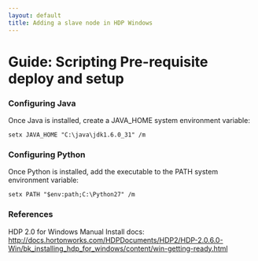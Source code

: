 ```yaml
---
layout: default
title: Adding a slave node in HDP Windows
---
```


# Guide: Scripting Pre-requisite deploy and setup

### Configuring Java

Once Java is installed, create a JAVA_HOME system environment variable:

    setx JAVA_HOME "C:\java\jdk1.6.0_31" /m


### Configuring Python

Once Python is installed, add the executable to the PATH system environment 
variable:

    setx PATH "$env:path;C:\Python27" /m

### References

HDP 2.0 for Windows Manual Install docs:
http://docs.hortonworks.com/HDPDocuments/HDP2/HDP-2.0.6.0-Win/bk_installing_hdp_for_windows/content/win-getting-ready.html    
